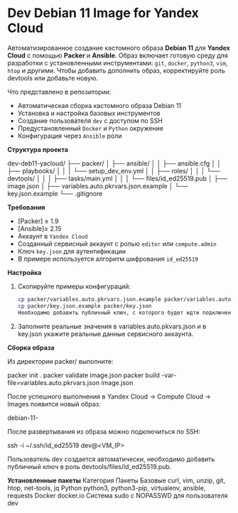 # Dev Debian 11 Image for Yandex Cloud

Автоматизированное создание кастомного образа **Debian 11** для **Yandex Cloud** с помощью **Packer** и **Ansible**.
Образ включает готовую среду для разработки с установленными инструментами: `git`, `docker`, `python3`, `vim`, `htop` и другими.
Чтобы добавить дополнить образ, корректируйте роль devtools или добавьте новую.

Что представлено в репозитории:

- Автоматическая сборка кастомного образа Debian 11  
- Установка и настройка базовых инструментов  
- Создание пользователя `dev` с доступом по SSH  
- Предустановленный `Docker` и `Python` окружение  
- Конфигурация через `Ansible` роли

**Структура проекта**

dev-deb11-yacloud/
├── packer/
│ ├── ansible/
│ │ ├── ansible.cfg
│ │ ├── playbooks/
│ │ │ └── setup_dev_env.yml
│ │ ├── roles/
│ │ │ └── devtools/
│ │ │ ├── tasks/main.yml
│ │ │ └── files/id_ed25519.pub
│ ├── image.json
│ ├── variables.auto.pkrvars.json.example
│ └── key.json.example
└── .gitignore

 **Требования**
 
- [Packer] ≥ 1.9  
- [Ansible]≥ 2.15  
- Аккаунт в `Yandex Cloud`
- Созданный сервисный аккаунт с ролью `editor` или `compute.admin`  
- Ключ `key.json` для аутентификации
- В примере используется алгоритм шифрования `id_ed25519`

**Настройка**

1. Скопируйте примеры конфигураций:
   ```bash
   cp packer/variables.auto.pkrvars.json.example packer/variables.auto.pkrvars.json
   cp packer/key.json.example packer/key.json
   Необходимо добавить публичный ключ, с которого будет идти подключение к вм в роль по пути packer/ansible/roles/devtools/files/id_ed25519.pub.
2. Заполните реальные значения в variables.auto.pkvars.json и в key.json укажите реальные данные сервисного аккаунта.

**Сборка образа**

Из директории packer/ выполните:

packer init .
packer validate image.json
packer build -var-file=variables.auto.pkrvars.json image.json


После успешного выполнения в Yandex Cloud → Compute Cloud → Images появится новый образ:

debian-11-<timestamp>

После развертывания из образа можно подключиться по SSH:

ssh -i ~/.ssh/id_ed25519 dev@<VM_IP>

Пользователь dev создается автоматически, необходимо добавить публичный ключ в роль devtools/files/id_ed25519.pub.

**Установленные пакеты**
Категория	Пакеты
Базовые	curl, vim, unzip, git, htop, net-tools, jq
Python	python3, python3-pip, virtualenv, ansible, requests
Docker	docker.io
Система	sudo с NOPASSWD для пользователя dev
